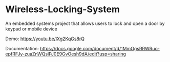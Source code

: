 # Wireless-Locking-System
An embedded systems project that allows users to lock and open a door by keypad or mobile device

Demo: https://youtu.be/lXg2KqGs8rQ

Documentation: https://docs.google.com/document/d/1MmOgsRRWRuo-epfRFJy-zuaZnWQslPJ0E9GvOesh9dA/edit?usp=sharing 

